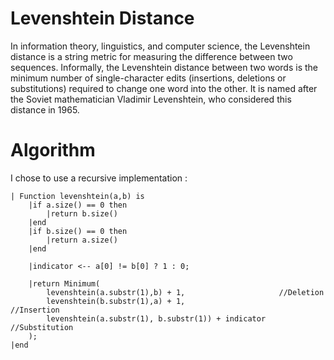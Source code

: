 # Levenshtein Distance

In information theory, linguistics, and computer science, the Levenshtein distance is a string metric for measuring the difference between two sequences. Informally, the Levenshtein distance between two words is the minimum number of single-character edits (insertions, deletions or substitutions) required to change one word into the other. It is named after the Soviet mathematician Vladimir Levenshtein, who considered this distance in 1965.

# Algorithm

I chose to use a recursive implementation : 

    | Function levenshtein(a,b) is
        |if a.size() == 0 then
            |return b.size()
        |end
        |if b.size() == 0 then
            |return a.size()
        |end

        |indicator <-- a[0] != b[0] ? 1 : 0;
        
        |return Minimum(
            levenshtein(a.substr(1),b) + 1,                     //Deletion
            levenshtein(b.substr(1),a) + 1,                     //Insertion
            levenshtein(a.substr(1), b.substr(1)) + indicator   //Substitution
        );
    |end